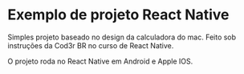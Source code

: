 # Exemplo de projeto React Native
Simples projeto baseado no design da calculadora do mac. Feito sob instruções da Cod3r BR no curso de React Native.

O projeto roda no React Native em Android e Apple IOS.
